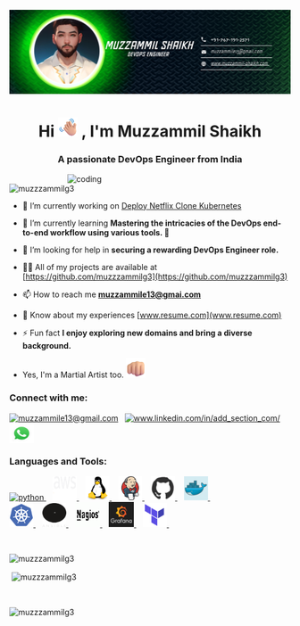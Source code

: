 ![logo](https://github.com/muzzzammilg3/muzzzammilg3/blob/main/Green%20Professional%20Gamer%20LinkedIn%20Banner.png)

<h1 align="center">Hi <img src="https://github.com/muzzzammilg3/muzzzammilg3/blob/main/Waving%20Hand%20Medium-Light%20Skin%20Tone.png" alt="wave" height="35" width="35"/> , I'm Muzzammil Shaikh</h1>
<h3 align="center">A passionate DevOps Engineer from India</h3>

<img align="right" alt="coding" width="400" src="https://user-images.githubusercontent.com/74038190/212748842-9fcbad5b-6173-4175-8a61-521f3dbb7514.gif">

<p align="left"> <img src="https://komarev.com/ghpvc/?username=muzzzammilg3&label=Profile%20views&color=0e75b6&style=flat" alt="muzzzammilg3" /> </p>

- 🔭 I’m currently working on [Deploy Netflix Clone Kubernetes](https://github.com/muzzzammilg3/Deploy-Netflix-Clone-on-Kubernetes.git)

- 🌱 I’m currently learning **Mastering the intricacies of the DevOps end-to-end workflow using various tools. 🚀**

- 🤝 I’m looking for help in **securing a rewarding DevOps Engineer role.**

- 👨‍💻 All of my projects are available at [https://github.com/muzzzammilg3](https://github.com/muzzzammilg3)

- 📫 How to reach me **muzzammile13@gmai.com**

- 📄 Know about my experiences [www.resume.com](www.resume.com)

- ⚡ Fun fact **I enjoy exploring new domains and bring a diverse background.**
- Yes, I'm a Martial Artist too. <img src="https://github.com/muzzzammilg3/muzzzammilg3/blob/main/Oncoming%20Fist%20Medium-Light%20Skin%20Tone.png" alt="wave" height="35" width="35"/>

<h3 align="left">Connect with me:</h3>
<p align="left">
<a href="mailto:muzzammile13@gmail.com" target="blank"><img align="center" src="https://user-images.githubusercontent.com/74038190/216122065-2f028bae-25d6-4a3c-bc9f-175394ed5011.png" alt="muzzammile13@gmail.com" height="37" width="44" /></a>&nbsp;&nbsp;
<a href="linkedin.com/in/muzzammil-shaikh-923614140" target="blank"><img align="center" src="https://user-images.githubusercontent.com/74038190/235294012-0a55e343-37ad-4b0f-924f-c8431d9d2483.gif" alt="www.linkedin.com/in/add_section_com/" height="37" width="44" /></a>&nbsp;&nbsp;
<a href="https://wa.me/+91-7671912571" target="blank" rel="noreferrer"><img align="center" src="https://github.com/muzzzammilg3/muzzzammilg3/blob/main/whatsapp.gif" alt="whatsapp" height="37" width="44" /></a>&nbsp;&nbsp;


<h3 align="left">Languages and Tools:</h3>
<p align="left"> 
<a href="https://www.python.org/" target="_blank" rel="noreferrer"> <img src="https://user-images.githubusercontent.com/74038190/212257472-08e52665-c503-4bd9-aa20-f5a4dae769b5.gif" alt="python" width="43" height="43"/> </a>&nbsp;&nbsp;
<a href="https://aws.amazon.com/" target="_blank" rel="noreferrer"> <img src="https://github.com/muzzzammilg3/muzzzammilg3/blob/main/AWS%20logo.gif" alt="aws" width="43" height="43"/> </a>&nbsp;&nbsp;
<a href="https://www.linux.org/" target="_blank" rel="noreferrer"> <img src="https://raw.githubusercontent.com/devicons/devicon/master/icons/linux/linux-original.svg" alt="Linux" width="43" height="43"/> </a>&nbsp;&nbsp;
<a href="https://jenkins.io/" target="_blank" rel="noreferrer"> <img src="https://github.com/muzzzammilg3/muzzzammilg3/blob/main/jenkins-original.svg" alt="jenkins" width="43" height="43"/> </a>&nbsp;&nbsp;
<a href="https://git-scm.com/" target="_blank" rel="noreferrer"> <img src="https://github.com/muzzzammilg3/muzzzammilg3/blob/main/git.gif" alt="git" width="43" height="43"/> </a>&nbsp;&nbsp;
<a href="https://www.docker.com/" target="_blank" rel="noreferrer"> <img src="https://github.com/muzzzammilg3/muzzzammilg3/blob/main/docker.gif" alt="docker" width="43" height="43"/> </a>&nbsp;&nbsp;
<br/>
<a href="https://kubernetes.io/" target="_blank" rel="noreferrer"> <img src="https://github.com/muzzzammilg3/muzzzammilg3/blob/main/kubernetes-plain.svg" alt="kubernetes" width="43" height="43"/> </a>&nbsp;&nbsp;
<a href="https://www.ansible.com/" target="_blank" rel="noreferrer"> <img src="https://github.com/muzzzammilg3/muzzzammilg3/blob/main/Ansible.gif" alt="ansible" width="43" height="43"/> </a>&nbsp;&nbsp;
<a href="https://www.nagios.org/" target="_blank" rel="noreferrer"> <img src="https://github.com/muzzzammilg3/muzzzammilg3/blob/main/Nagios%20logo.gif" alt="nagios" width="45" height="45"/> </a>&nbsp;&nbsp;
<a href="#" target="_blank" rel="noreferrer"> <img src="https://github.com/muzzzammilg3/muzzzammilg3/blob/main/Grafana_logo.png" alt="grafana" width="45" height="45"/> </a>&nbsp;&nbsp;
<a href="https://www.terraform.io/" target="_blank" rel="noreferrer"> <img src="https://github.com/muzzzammilg3/muzzzammilg3/blob/main/terraform-original.svg" alt="terraform" width="43" height="43"/> </a>&nbsp;&nbsp;
</p>

<br/>
<p><img align="left" src="https://github-readme-stats.vercel.app/api/top-langs?username=muzzzammilg3&show_icons=true&locale=en&layout=compact" alt="muzzzammilg3" /></p>
<br/>
<p>&nbsp;<img align="center" src="https://github-readme-stats.vercel.app/api?username=muzzzammilg3&show_icons=true&locale=en" alt="muzzzammilg3" /></p>
<br/>
<p><img align="center" src="https://github-readme-streak-stats.herokuapp.com/?user=muzzzammilg3&" alt="muzzzammilg3" /></p>
